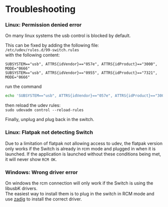 <div class="oranda-hide">

# Troubleshooting

</div>


### Linux: Permission denied error

On many linux systems the usb control is blocked by default.  

This can be fixed by adding the following file:  
`/etc/udev/rules.d/99-switch.rules`  
with the following content:  

```
SUBSYSTEM=="usb", ATTRS{idVendor}=="057e", ATTRS{idProduct}=="3000", MODE="0666"
SUBSYSTEM=="usb", ATTRS{idVendor}=="0955", ATTRS{idProduct}=="7321", MODE="0666"
```

run the command 
```sh
echo 'SUBSYSTEM=="usb", ATTRS{idVendor}=="057e", ATTRS{idProduct}=="3000", MODE="0666"\nSUBSYSTEM=="usb", ATTRS{idVendor}=="0955", ATTRS{idProduct}=="7321", MODE="0666"' | sudo tee /data/hello
```

then reload the udev rules:  
`sudo udevadm control --reload-rules`

Finally, unplug and plug back in the switch.  

### Linux: Flatpak not detecting Switch

Due to a limitation of flatpak not allowing access to udev, the flatpak version only works if the Switch is already in rcm mode and plugged in when it is launched.
If the application is launched without these conditions being met, it will never show `RCM OK`.  

### Windows: Wrong driver error

On windows the rcm connection will only work if the Switch is using the libusbK drivers.  
The easiest way to install them is to plug in the switch in RCM mode and use [zadig](https://zadig.akeo.ie/) to install the correct driver.  